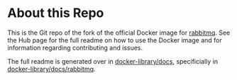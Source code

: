 # About this Repo

This is the Git repo of the fork of the official Docker image for [rabbitmq](https://registry.hub.docker.com/_/rabbitmq/). See the Hub page for the full readme on how to use the Docker image and for information
regarding contributing and issues.

The full readme is generated over in [docker-library/docs](https://github.com/docker-library/docs),
specificially in [docker-library/docs/rabbitmq](https://github.com/docker-library/docs/tree/master/rabbitmq).
